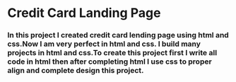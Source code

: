 # Credit Card Landing Page
### In this project I created credit card lending page using html and css.Now I am very perfect in html and css. I build many projects in html and css.To create this project first I write all code in html then after completing html I use css to proper align and  complete design this project.